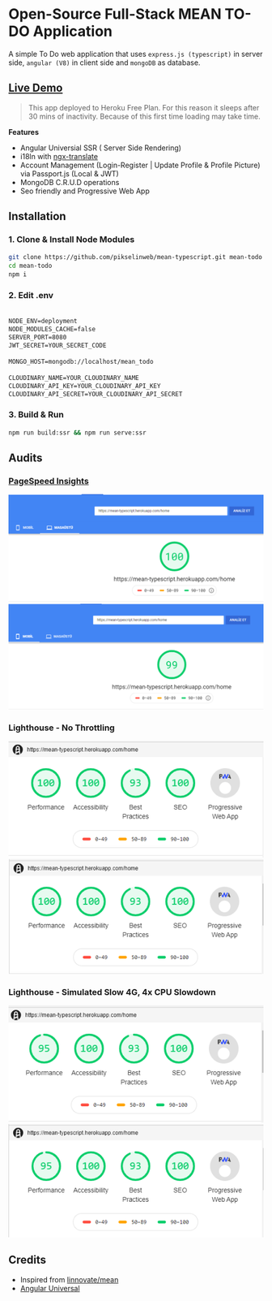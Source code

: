 # Open-Source Full-Stack MEAN TO-DO Application

A simple To Do web application that uses `express.js (typescript)` in server side, `angular (V8)` in client side and `mongoDB` as database.

## [Live Demo](https://mean-typescript.herokuapp.com)

> This app deployed to Heroku Free Plan. For this reason it sleeps after 30 mins of inactivity. Because of this first time loading may take time.

**Features**

- Angular Universial SSR ( Server Side Rendering)
- i18ln with [ngx-translate](http://www.ngx-translate.com/)
- Account Management (Login-Register | Update Profile & Profile Picture) via Passport.js (Local & JWT)
- MongoDB C.R.U.D operations
- Seo friendly and Progressive Web App

## Installation

### 1. Clone & Install Node Modules

```sh
git clone https://github.com/pikselinweb/mean-typescript.git mean-todo
cd mean-todo
npm i
```

### 2. Edit .env

```

NODE_ENV=deployment
NODE_MODULES_CACHE=false
SERVER_PORT=8080
JWT_SECRET=YOUR_SECRET_CODE

MONGO_HOST=mongodb://localhost/mean_todo

CLOUDINARY_NAME=YOUR_CLOUDINARY_NAME
CLOUDINARY_API_KEY=YOUR_CLOUDINARY_API_KEY
CLOUDINARY_API_SECRET=YOUR_CLOUDINARY_API_SECRET

```

### 3. Build & Run

```sh
npm run build:ssr && npm run serve:ssr
```

## Audits

### [PageSpeed Insights](https://developers.google.com/speed/pagespeed/insights/)

![Desktop](screenshoots/pagespeeddesktop.PNG 'Desktop')
![Mobile](screenshoots/pagespeedmobil.PNG 'Mobile')

### Lighthouse - No Throttling

![Desktop](screenshoots/noThrottlingDesktop.PNG 'Desktop')
![Mobile](screenshoots/noThrottlingMobile.PNG 'Mobile')

### Lighthouse - Simulated Slow 4G, 4x CPU Slowdown

![Desktop](screenshoots/lighthousedesktop.PNG 'Desktop')
![Mobile](screenshoots/lighthousemobile.PNG 'Mobile')

## Credits

- Inspired from [linnovate/mean](https://github.com/linnovate/mean)
- [Angular Universal](https://angular.io/guide/universal)

